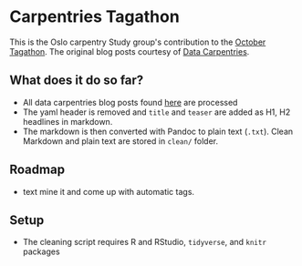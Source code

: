 # Carpentries Tagathon

This is the Oslo carpentry Study group's contribution to the [October Tagathon](https://carpentries.org/blog/2019/10/carpentries-tagathon/). The original blog posts courtesy of [Data Carpentries](https://datacarpentry.org/blog/).

## What does it do so far?

* All data carpentries blog posts found [here](https://github.com/datacarpentry/datacarpentry.github.io/tree/master/_posts) are processed
* The yaml header is removed and `title` and `teaser` are added as H1, H2 headlines in markdown. 
* The markdown is then converted with Pandoc to plain text (`.txt`). Clean Markdown and plain text are stored in `clean/` folder.

## Roadmap

* text mine it and come up with automatic tags.

## Setup

* The cleaning script requires R and RStudio, `tidyverse`, and `knitr` packages
